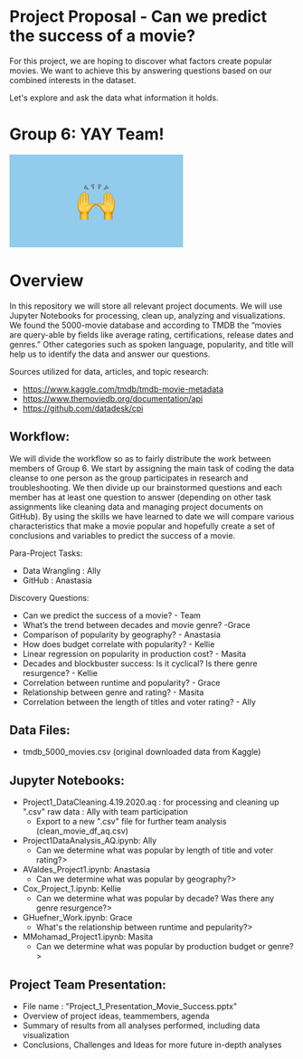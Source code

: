 # Project Proposal - Can we predict the success of a movie? 

For this project, we are hoping to discover what factors create popular movies. We want to achieve this by answering questions based on our combined interests in the dataset. 
 
Let's explore and ask the data what information it holds. 

# Group 6: YAY Team! 
![Image description](TeamImageFile.png)

# Overview
In this repository we will store all relevant project documents. We will use Jupyter Notebooks for processing, clean up, analyzing and visualizations. We found the 5000-movie database and according to TMDB the “movies are query-able by fields like average rating, certifications, release dates and genres.”  Other categories such as spoken language, popularity, and title will help us to identify the data and answer our questions. 

Sources utilized for data, articles, and topic research:
   - https://www.kaggle.com/tmdb/tmdb-movie-metadata
   - https://www.themoviedb.org/documentation/api
   - https://github.com/datadesk/cpi

## Workflow:
We will divide the workflow so as to fairly distribute the work between members of Group 6. We start by assigning the main task of coding the data cleanse to one person as the group participates in research and troubleshooting. We then divide up our brainstormed questions and each member has at least one question to answer (depending on other task assignments like cleaning data and managing project documents on GitHub). By using the skills we have learned to date we will compare various characteristics that make a movie popular and hopefully create a set of conclusions and variables to predict the success of a movie.

Para-Project Tasks:
   - Data Wrangling : Ally 
   - GitHub : Anastasia

Discovery Questions:
   - Can we predict the success of a movie? - Team
   - What’s the trend between decades and movie genre? -Grace
   - Comparison of popularity by geography? - Anastasia
   - How does budget correlate with popularity? - Kellie
   - Linear regression on popularity in production cost? - Masita
   - Decades and blockbuster success: Is it cyclical? Is there genre resurgence? - Kellie
   - Correlation between runtime and popularity? - Grace
   - Relationship between genre and rating? - Masita
   - Correlation between the length of titles and voter rating? - Ally
 
## Data Files: 
- tmdb_5000_movies.csv (original downloaded data from Kaggle)

## Jupyter Notebooks:
- Project1_DataCleaning.4.19.2020.aq : for processing and cleaning up ".csv" raw data : Ally with team participation 
   - Export to a new ".csv" file for further team analysis (clean_movie_df_aq.csv) 
- Project1DataAnalysis_AQ.ipynb: Ally  
   - Can we determine what was popular by length of title and voter rating?>
- AValdes_Project1.ipynb: Anastasia   
   - Can we determine what was popular by geography?>
- Cox_Project_1.ipynb: Kellie  
   - Can we determine what was popular by decade? Was there any genre resurgence?>
- GHuefner_Work.ipynb: Grace  
   - What's the relationship between runtime and pepularity?>
- MMohamad_Project1.ipynb: Masita  
   - Can we determine what was popular by production budget or genre?>

## Project Team Presentation:
- File name : "Project_1_Presentation_Movie_Success.pptx"
- Overview of project ideas, teammembers, agenda
- Summary of results from all analyses performed, including data visualization 
- Conclusions, Challenges and Ideas for more future in-depth analyses


       




